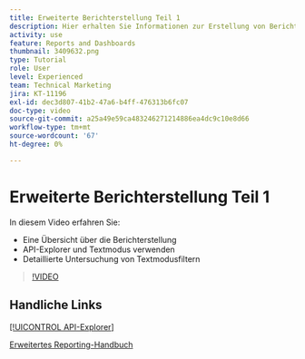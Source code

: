 ```yaml
---
title: Erweiterte Berichterstellung Teil 1
description: Hier erhalten Sie Informationen zur Erstellung von Berichten und eine Einführung in [!UICONTROL API-Explorer] und Textmodus sowie eine ausführliche Untersuchung der Textmodusfilter.
activity: use
feature: Reports and Dashboards
thumbnail: 3409632.png
type: Tutorial
role: User
level: Experienced
team: Technical Marketing
jira: KT-11196
exl-id: dec3d807-41b2-47a6-b4ff-476313b6fc07
doc-type: video
source-git-commit: a25a49e59ca483246271214886ea4dc9c10e8d66
workflow-type: tm+mt
source-wordcount: '67'
ht-degree: 0%

---
```


# Erweiterte Berichterstellung Teil 1

In diesem Video erfahren Sie:

* Eine Übersicht über die Berichterstellung
* API-Explorer und Textmodus verwenden
* Detaillierte Untersuchung von Textmodusfiltern

>[!VIDEO](https://video.tv.adobe.com/v/3409632/?quality=12&learn=on)

## Handliche Links

[[!UICONTROL API-Explorer]](https://developer.adobe.com/workfront/api-explorer/)

[Erweitertes Reporting-Handbuch](/help/assets/advanced-reporting-manual.pdf)
